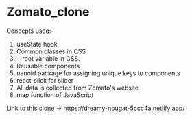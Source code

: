 # Zomato_clone

Concepts used:-
1. useState hook
2. Common classes in CSS
3. --root variable in CSS.
4. Reusable components
5. nanoid package for assigning unique keys to components
6. react-slick for slider
7. All data is collected from Zomato's website
8. map function of JavaScript

Link to this clone -> https://dreamy-nougat-5ccc4a.netlify.app/
